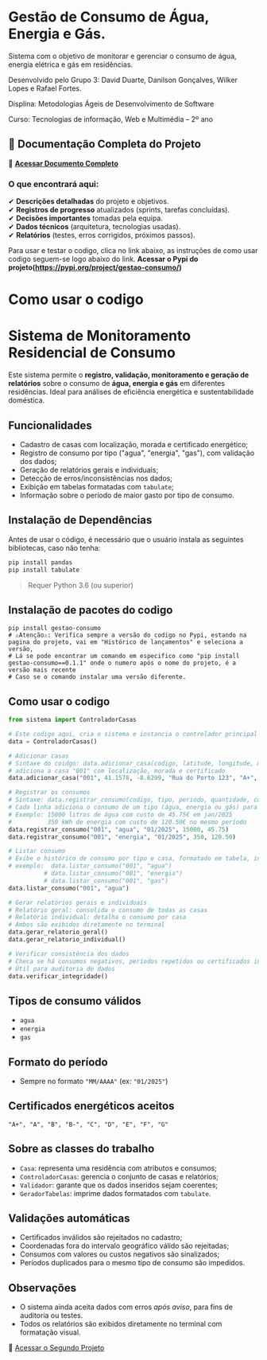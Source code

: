 # Gestão de Consumo de Água, Energia e Gás.
Sistema com o objetivo de monitorar e gerenciar o consumo de água, energia elétrica e gás em residências.

Desenvolvido pelo Grupo 3:
David Duarte,
Danilson Gonçalves,
Wilker Lopes
e Rafael Fortes.

Displina: Metodologias Ágeis de Desenvolvimento de Software 

Curso: Tecnologias de informação, Web e Multimédia – 2º ano

## 📄 Documentação Completa do Projeto  

🔗 **[Acessar Documento Completo](https://docs.google.com/document/d/1ffJ3UgqVm5QwMyX5_xuHerhVnf9KYjAf/edit#heading=h.cklkopwvz07y)**  
### O que encontrará aqui:  
✔ **Descrições detalhadas** do projeto e objetivos.  
✔ **Registros de progresso** atualizados (sprints, tarefas concluídas).  
✔ **Decisões importantes** tomadas pela equipa.  
✔ **Dados técnicos** (arquitetura, tecnologias usadas).  
✔ **Relatórios** (testes, erros corrigidos, próximos passos).  

Para usar e testar o codigo, clica no link abaixo, as instruções de como usar codigo seguem-se logo abaixo do link.
**Acessar o Pypi do projeto(https://pypi.org/project/gestao-consumo/)**

# Como usar o codigo
# Sistema de Monitoramento Residencial de Consumo

Este sistema permite o **registro, validação, monitoramento e geração de relatórios** sobre o consumo de **água, energia e gás** em diferentes residências. Ideal para análises de eficiência energética e sustentabilidade doméstica.

## Funcionalidades

* Cadastro de casas com localização, morada e certificado energético;
* Registro de consumo por tipo ("agua", "energia", "gas"), com validação dos dados;
* Geração de relatórios gerais e individuais;
* Detecção de erros/inconsistências nos dados;
* Exibição em tabelas formatadas com `tabulate`;
* Informação sobre o período de maior gasto por tipo de consumo.

## Instalação de Dependências
Antes de usar o código, é necessário que o usuário instala as seguintes bibliotecas, caso não tenha:
```bash
pip install pandas
pip install tabulate
```

> Requer Python 3.6 (ou superior)

## Instalação de pacotes do codigo
```
pip install gestao-consumo
# ⚠️Atenção⚠️: Verifica sempre a versão do codigo no Pypi, estando na pagina do projeto, vai em "Histórico de lançamentos" e seleciona a versão,
# Lá se pode encontrar um comando em especifico como "pip install gestao-consumo==0.1.1" onde o numero após o nome do projeto, é a versão mais recente
# Caso se o comando instalar uma versão diferente.
```
## Como usar o codigo

```python
from sistema import ControladorCasas

# Este codigo aqui, cria o sistema e instancia o controlador principal que gerencia todas as casas e consumos
data = ControladorCasas()

# Adicionar casas
# Sintaxe do coidgo: data.adicionar_casa(codigo, latitude, longitude, morada, certificado_energetico, apelido)
# adiciona a casa "001" com localização, morada e certificado
data.adicionar_casa("001", 41.1578, -8.6299, "Rua do Porto 123", "A+", "Casa Central")

# Registrar os consumos
# Sintaxe: data.registrar_consumo(codigo, tipo, periodo, quantidade, custo)
# Cada linha adiciona o consumo de um tipo (água, energia ou gás) para um mês específico
# Exemplo: 15000 litros de água com custo de 45.75€ em jan/2025
#          350 kWh de energia com custo de 120.50€ no mesmo período
data.registrar_consumo("001", "agua", "01/2025", 15000, 45.75)
data.registrar_consumo("001", "energia", "01/2025", 350, 120.50)

# Listar consumo
# Exibe o histórico de consumo por tipo e casa, formatado em tabela, inserindo o codigo da casa (Exmplo:"001") e o que deseja listar, como agua, energia e gas.
# exemplo:  data.listar_consumo("001", "agua")
          # data.listar_consumo("001", "energia")
          # data.listar_consumo("001", "gas")
data.listar_consumo("001", "agua")

# Gerar relatórios gerais e individuais
# Relatório geral: consolida o consumo de todas as casas
# Relatório individual: detalha o consumo por casa
# Ambos são exibidos diretamente no terminal
data.gerar_relatorio_geral()
data.gerar_relatorio_individual()

# Verificar consistência dos dados
# Checa se há consumos negativos, períodos repetidos ou certificados inválidos
# Útil para auditoria de dados
data.verificar_integridade()
```

## Tipos de consumo válidos

* `agua`
* `energia`
* `gas`

## Formato do período

* Sempre no formato `"MM/AAAA"` (ex: `"01/2025"`)

## Certificados energéticos aceitos

```
"A+", "A", "B", "B-", "C", "D", "E", "F", "G"
```

## Sobre as classes do trabalho

* `Casa`: representa uma residência com atributos e consumos;
* `ControladorCasas`: gerencia o conjunto de casas e relatórios;
* `Validador`: garante que os dados inseridos sejam coerentes;
* `GeradorTabelas`: imprime dados formatados com `tabulate`.

## Validações automáticas

* Certificados inválidos são rejeitados no cadastro;
* Coordenadas fora do intervalo geográfico válido são rejeitadas;
* Consumos com valores ou custos negativos são sinalizados;
* Períodos duplicados para o mesmo tipo de consumo são impedidos.

## Observações

* O sistema ainda aceita dados com erros *após aviso*, para fins de auditoria ou testes.
* Todos os relatórios são exibidos diretamente no terminal com formatação visual.

🔗 [Acessar o Segundo Projeto](https://github.com/WilkerJoseLopes/Projeto2G3)

